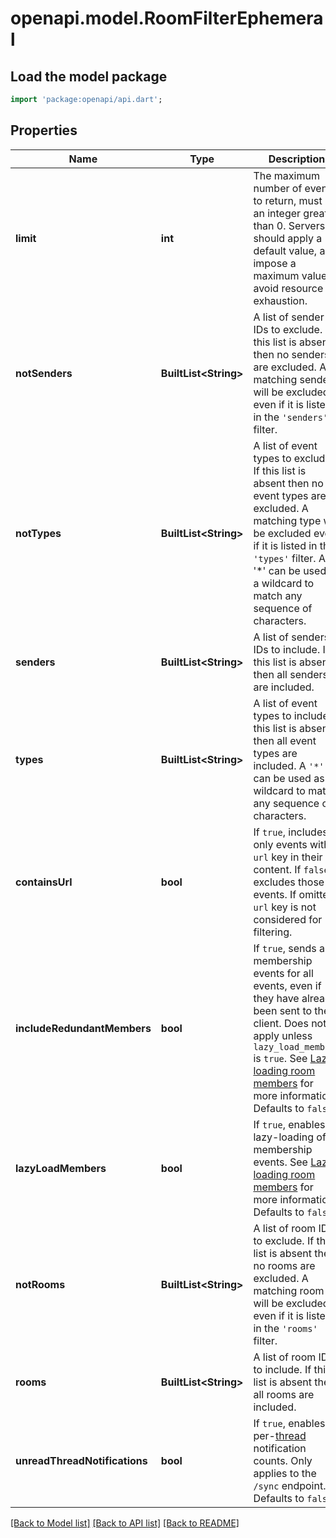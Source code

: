 # openapi.model.RoomFilterEphemeral

## Load the model package
```dart
import 'package:openapi/api.dart';
```

## Properties
Name | Type | Description | Notes
------------ | ------------- | ------------- | -------------
**limit** | **int** | The maximum number of events to return, must be an integer greater than 0.  Servers should apply a default value, and impose a maximum value to avoid resource exhaustion.  | [optional] 
**notSenders** | **BuiltList&lt;String&gt;** | A list of sender IDs to exclude. If this list is absent then no senders are excluded. A matching sender will be excluded even if it is listed in the `'senders'` filter. | [optional] 
**notTypes** | **BuiltList&lt;String&gt;** | A list of event types to exclude. If this list is absent then no event types are excluded. A matching type will be excluded even if it is listed in the `'types'` filter. A '*' can be used as a wildcard to match any sequence of characters. | [optional] 
**senders** | **BuiltList&lt;String&gt;** | A list of senders IDs to include. If this list is absent then all senders are included. | [optional] 
**types** | **BuiltList&lt;String&gt;** | A list of event types to include. If this list is absent then all event types are included. A `'*'` can be used as a wildcard to match any sequence of characters. | [optional] 
**containsUrl** | **bool** | If `true`, includes only events with a `url` key in their content. If `false`, excludes those events. If omitted, `url` key is not considered for filtering. | [optional] 
**includeRedundantMembers** | **bool** | If `true`, sends all membership events for all events, even if they have already been sent to the client. Does not apply unless `lazy_load_members` is `true`. See [Lazy-loading room members](https://spec.matrix.org/v1.13/client-server-api/#lazy-loading-room-members) for more information. Defaults to `false`. | [optional] 
**lazyLoadMembers** | **bool** | If `true`, enables lazy-loading of membership events. See [Lazy-loading room members](https://spec.matrix.org/v1.13/client-server-api/#lazy-loading-room-members) for more information. Defaults to `false`. | [optional] 
**notRooms** | **BuiltList&lt;String&gt;** | A list of room IDs to exclude. If this list is absent then no rooms are excluded. A matching room will be excluded even if it is listed in the `'rooms'` filter. | [optional] 
**rooms** | **BuiltList&lt;String&gt;** | A list of room IDs to include. If this list is absent then all rooms are included. | [optional] 
**unreadThreadNotifications** | **bool** | If `true`, enables per-[thread](https://spec.matrix.org/v1.13/client-server-api/#threading) notification counts. Only applies to the `/sync` endpoint. Defaults to `false`. | [optional] 

[[Back to Model list]](../README.md#documentation-for-models) [[Back to API list]](../README.md#documentation-for-api-endpoints) [[Back to README]](../README.md)


